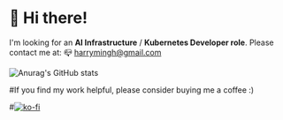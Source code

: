 # 👋 Hi there!


I'm looking for an **AI Infrastructure** / **Kubernetes Developer role**. Please contact me at: 📪 harrymingh@gmail.com

![Anurag's GitHub stats](https://github-readme-stats.vercel.app/api?username=mayooot&show_icons=true&bg_color=00000000)

#If you find my work helpful, please consider buying me a coffee :)

#[![ko-fi](https://ko-fi.com/img/githubbutton_sm.svg)](https://ko-fi.com/harryli)
